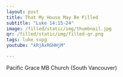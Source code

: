 ```yaml
---
layout: post
title: That My House May Be Filled
subtitle: "Luke 14:15-24"
image: /filled/static/img/thumbnail.jpg
qr: /filled/static/img/filled-qr.png
tags: luke svpg
youtube: "kRjAxRGHHjM"

---
```

Pacific Grace MB Church (South Vancouver)
